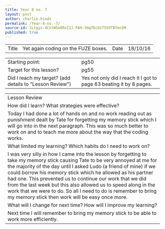 ```yaml
---
title: Year 8 no. 7
layout: post
author: charlie.hinds
permalink: /Year-8-no.-7/
source-id: 1Ltgyx-4CntWSe8RxI2J_PAH-3mq7DcUzT5SOTAYmcEM
published: true
---
```

<table>
  <tr>
    <td>Title</td>
    <td>Yet again coding on the FUZE boxes.</td>
    <td>Date</td>
    <td>18/10/16</td>
  </tr>
</table>


<table>
  <tr>
    <td>Starting point:</td>
    <td>pg50</td>
  </tr>
  <tr>
    <td>Target for this lesson?</td>
    <td>pg55</td>
  </tr>
  <tr>
    <td>Did I reach my target? 
(add details to "Lesson Review")</td>
    <td>Yes not only did I reach it I got to page 63 beating it by 8 pages.</td>
  </tr>
</table>


<table>
  <tr>
    <td>Lesson Review</td>
  </tr>
  <tr>
    <td>How did I learn? What strategies were effective? </td>
  </tr>
  <tr>
    <td>Today I had done a lot of hands on and no work reading out as punishment dealt by Tate for forgetting my memory stick which I will go into in the next paragraph. This was so much better to work on and to teach me more about the way that the coding works.</td>
  </tr>
  <tr>
    <td>What limited my learning? Which habits do I need to work on? </td>
  </tr>
  <tr>
    <td>I was very silly in how I came into the lesson by forgetting to take my memory stick causing Tate to be very annoyed at me for the majority of the day until I asked Ludo (a friend of mine) if we could borrow his memory stick which he allowed as his partner had one. This prevented us to continue our work that we did from the last week but this also allowed us to speed along in the work that we were to do. So all I need to do is remember to bring my memory stick then work will be easy once more.</td>
  </tr>
  <tr>
    <td>What will I change for next time? How will I improve my learning?</td>
  </tr>
  <tr>
    <td>Next time I will remember to bring my memory stick to be able to work more efficiently.</td>
  </tr>
</table>


